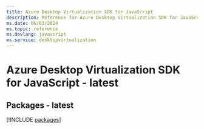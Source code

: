 ```yaml
---
title: Azure Desktop Virtualization SDK for JavaScript
description: Reference for Azure Desktop Virtualization SDK for JavaScript
ms.date: 06/03/2024
ms.topic: reference
ms.devlang: javascript
ms.service: desktopvirtualization
---
```

# Azure Desktop Virtualization SDK for JavaScript - latest
## Packages - latest
[!INCLUDE [packages](desktop-virtualization-index.md)]